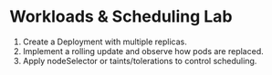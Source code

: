 # Workloads & Scheduling Lab

1. Create a Deployment with multiple replicas.
2. Implement a rolling update and observe how pods are replaced.
3. Apply nodeSelector or taints/tolerations to control scheduling.
